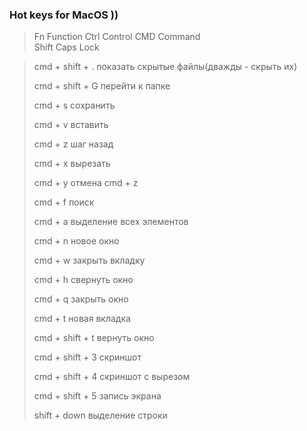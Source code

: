 ### Hot keys for MacOS ))

> Fn Function
> Ctrl Control
> CMD Command    
> Shift
> Caps Lock

   
> cmd + shift + . 
> показать скрытые файлы(дважды - скрыть их)
> 
> cmd + shift + G 
> перейти к папке 
> 
> cmd + s
> сохранить
> 
> cmd + v
> вставить
> 
> cmd + z
> шаг назад
> 
> cmd + x
> вырезать
> 
> cmd + y
> отмена cmd + z
> 
> cmd + f
> поиск
> 
> cmd + a
> выделение всех элементов
> 
> cmd + n
> новое окно
> 
> cmd + w
> закрыть вкладку
> 
> cmd + h
> свернуть окно
> 
> cmd + q
> закрыть окно
> 
> cmd + t
> новая вкладка
> 
> cmd + shift + t
> вернуть окно
> 
> cmd + shift + 3
> скриншот
> 
> cmd + shift + 4
> скриншот с вырезом
> 
> cmd + shift + 5
> запись экрана
> 
> shift + down
> выделение строки
